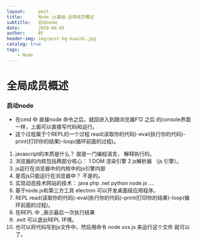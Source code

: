 ```yaml
---
layout:     post
title:      Node.js基础-全局成员概述
subtitle:   启动node
date:       2020-04-03
author:     BY
header-img: img/post-bg-kuaidi.jpg
catalog: true
tags:
    - Node
---
```

# 全局成员概述

### 启动node

- 在cmd 中 直接node 命令之后，就回进入到跟浏览器F12 之后  的console界面一样，上面可以直接写代码和运行。
- 这个过程属于个REPL的一个过程  read(读取你的代码)-eval(执行你的代码)-print(打印你的结果)-loop(循环前面的过程)。


1. javascript的本质是什么？ 就是一门编程语言， 解释执行的。
2. 浏览器的内核包括两部分核心： 1 DOM 渲染引擎    2 js解析器  （js 引擎）。
3. js运行在浏览器中的内核中的js引擎内部
4. 是否js只能运行在浏览器中？ 不是的。
5. 实现动态技术网站的技术： java  php .net python  node.js  ....
6. 基于node.js和第三方工具 electron 可以开发桌面级应用程序。
7. REPL read(读取你的代码)-eval(执行你的代码)-print(打印你的结果)-loop(循环前面的过程)。
8. 在REPL 中 _表示最后一次执行结果
9. .exit 可以退出REPL 环境。
10. 也可以将代码写到js文件中，然后用命令 node  xxx.js   来运行这个文件 就可以了。
